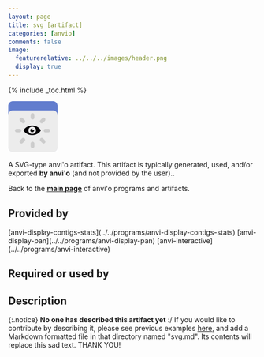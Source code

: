 ```yaml
---
layout: page
title: svg [artifact]
categories: [anvio]
comments: false
image:
  featurerelative: ../../../images/header.png
  display: true
---
```



{% include _toc.html %}


<img src="../../images/icons/SVG.png" alt="SVG" style="width:100px; border:none" />

A SVG-type anvi'o artifact. This artifact is typically generated, used, and/or exported **by anvi'o** (and not provided by the user)..

Back to the **[main page](../../)** of anvi'o programs and artifacts.

## Provided by


<p style="text-align: left" markdown="1"><span class="artifact-p">[anvi-display-contigs-stats](../../programs/anvi-display-contigs-stats)</span> <span class="artifact-p">[anvi-display-pan](../../programs/anvi-display-pan)</span> <span class="artifact-p">[anvi-interactive](../../programs/anvi-interactive)</span></p>


## Required or used by

<p style="text-align: left" markdown="1"></p>

## Description

{:.notice}
**No one has described this artifact yet** :/ If you would like to contribute by describing it, please see previous examples [here](https://github.com/merenlab/anvio/tree/master/anvio/docs/artifacts), and add a Markdown formatted file in that directory named "svg.md". Its contents will replace this sad text. THANK YOU!

